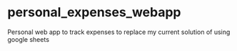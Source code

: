 # personal_expenses_webapp
Personal web app to track expenses to replace my current solution of using google sheets
